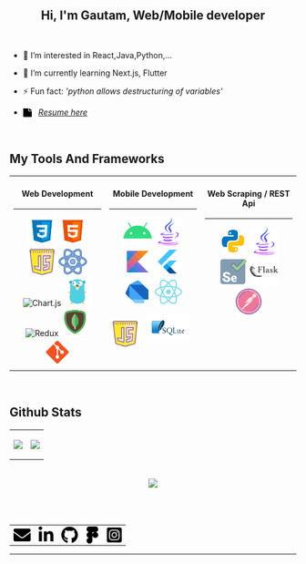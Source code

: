 
<br>

## <div align="center">Hi, I'm Gautam, Web/Mobile developer </div>  
<br>  


-  👀 I’m interested in React,Java,Python,...  
  

- 🌱 I’m currently learning Next.js, Flutter  
  

- ⚡ Fun fact: *'python allows destructuring of variables'*  
  
- <img src="https://raw.githubusercontent.com/DevGautam2000/DevGautam2000/main/assets/file-solid.svg" align="center" height="15px" width="15px" />&nbsp;&nbsp;
*[Resume here](https://inginer.me)*



<br/>  


## My Tools And Frameworks  
<table align="center" ><tr ><td valign="top" width="33%">


<h4 align="center">
Web Development 
</h4>
<hr>
<div align="center">  
<img src="https://raw.githubusercontent.com/DevGautam2000/DevGautam2000/main/assets/css3.svg" alt="css3" height="50" width="50" />   
<img src="https://raw.githubusercontent.com/DevGautam2000/DevGautam2000/main/assets/html5.svg" alt="html5" height="50" />  
<img src="https://raw.githubusercontent.com/DevGautam2000/DevGautam2000/main/assets/javascript.svg" alt="javascript" height="50" />  
<img src="https://raw.githubusercontent.com/DevGautam2000/DevGautam2000/main/assets/react.svg" alt="react" height="50" />  
<img src="https://profilinator.rishav.dev/skills-assets/logo-title.svg" alt="Chart.js" height="50" />  
<img src="https://raw.githubusercontent.com/DevGautam2000/DevGautam2000/main/assets/golang.svg" alt="golang" height="50" />   
<img src="https://profilinator.rishav.dev/skills-assets/redux-original.svg" alt="Redux" height="50" />  
<img src="https://raw.githubusercontent.com/DevGautam2000/DevGautam2000/main/assets/mongodb.svg" alt="mongodb" height="50" />
<img src="https://raw.githubusercontent.com/DevGautam2000/DevGautam2000/main/assets/git.svg" alt="git" height="50" />   
</div>

</td><td valign="top" width="33%">

<h4 align="center">
Mobile Development 
</h4>
<hr>
  
<div align="center">  

<img src="https://raw.githubusercontent.com/DevGautam2000/DevGautam2000/main/assets/android-os.svg" alt="android" height="50" />  
<img src="https://raw.githubusercontent.com/DevGautam2000/DevGautam2000/main/assets/java.svg" alt="java" height="50" /> 
<img src="https://raw.githubusercontent.com/DevGautam2000/DevGautam2000/main/assets/kotlin.svg" alt="kotlin" height="50" /> 
<img src="https://raw.githubusercontent.com/DevGautam2000/DevGautam2000/main/assets/flutter.svg" alt="flutter" height="50" /> 
<img src="https://raw.githubusercontent.com/DevGautam2000/DevGautam2000/main/assets/dart.svg" alt="dart" height="50" /> 
<img src="https://raw.githubusercontent.com/DevGautam2000/DevGautam2000/main/assets/react-native.svg" alt="react-native" height="50" /> 
<img src="https://raw.githubusercontent.com/DevGautam2000/DevGautam2000/main/assets/javascript.svg" alt="JavaScript" height="50" />  
 
<img style="margin: 10px" src="https://raw.githubusercontent.com/DevGautam2000/DevGautam2000/main/assets/sqlite.svg" alt="sqlite" height="50" />  

  
</div>

</td>
  
  
  <td valign="top" width="33%">

<h4 align="center">
Web Scraping / REST Api  
</h4>
<hr>

<div align="center">  

<img src="https://raw.githubusercontent.com/DevGautam2000/DevGautam2000/main/assets/python.svg" alt="python" height="50" />  
  <img src="https://raw.githubusercontent.com/DevGautam2000/DevGautam2000/main/assets/java.svg" alt="java" height="50" /> 
<img src="https://raw.githubusercontent.com/DevGautam2000/DevGautam2000/main/assets/selenium.svg" alt="selenium" height="50" /> 
<img src="https://raw.githubusercontent.com/DevGautam2000/DevGautam2000/main/assets/flask.svg" alt="flask" height="50" /> 
<img src="https://raw.githubusercontent.com/DevGautam2000/DevGautam2000/main/assets/postman.svg" alt="postman" height="50" /> 

  
</div>
</td>  
</tr>
</table>  

<br/>  

## Github Stats   
<table align="center">
<tr><td><p align="center"><img src="https://github-readme-stats.vercel.app/api?username=devgautam2000&show_icons=true&count_private=true&hide_border=true" align="center" /></p></td> 
<td><p align="center"><a href="https://github.com/devgautam2000/github-readme-stats"><img align="center" src="https://github-readme-stats.vercel.app/api/top-langs/?username=devgautam2000&layout=compact&hide_border=true&&langs_count=10&&hide=php,html,css,scss" /></a></p></td>
  </tr>
 </table>
<br/>  

<div align="center">
<img src="https://komarev.com/ghpvc/?username=devgautam2000&&style=flat-square" align="center" />
</div>  
<br/>  


<br />

<br>
<table align="center">
<tr>
  <td><a href="mailto:devgautam@gmail.com" target="_blank" rel="noreferrer"><img src="https://raw.githubusercontent.com/DevGautam2000/DevGautam2000/main/assets/mail.svg" align="center" height="30" alt="mail"  /></a></td>
  <td><a href="https://www.linkedin.com/in/gautam-chandra-saha-896735205/" target="_blank" rel="noreferrer"><img src="https://raw.githubusercontent.com/DevGautam2000/DevGautam2000/main/assets/linked-in.svg" align="center" height="30" alt="linkedin"  /></a></td>
  <td><a href="https://github.com/DevGautam2000" target="_blank" rel="noreferrer"><img src="https://raw.githubusercontent.com/DevGautam2000/DevGautam2000/main/assets/github.svg" align="center" height="30" alt="github"  /></a></td>
  <td><a href="https://www.figma.com/@devgautam" target="_blank" rel="noreferrer"><img src="https://raw.githubusercontent.com/DevGautam2000/DevGautam2000/main/assets/figma_handle.svg" align="center" height="30" alt="figma"  /></a></td>
  <td><a href="https://www.instagram.com/gautamcsaha/" target="_blank" rel="noreferrer"><img src="https://raw.githubusercontent.com/DevGautam2000/DevGautam2000/main/assets/instagram.svg" align="center" height="30" alt="instagram"  /></a></td>  
</tr>

</table>

----

<!-- [![Top Langs](https://github-readme-stats.vercel.app/api/top-langs/?username=devgautam2000&langs_count=8)](https://github.com/devgautam2000/github-readme-stats) -->

<!---
DevGautam2000/DevGautam2000 is a ✨ special ✨ repository because its `README.md` (this file) appears on your GitHub profile.
You can click the Preview link to take a look at your changes.
--->
